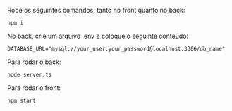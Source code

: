 Rode os seguintes comandos, tanto no front quanto no back:
```
npm i
```

No back, crie um arquivo .env e coloque o seguinte conteúdo:
```
DATABASE_URL="mysql://your_user:your_password@localhost:3306/db_name"
```

Para rodar o back:
```
node server.ts
```

Para rodar o front:
```
npm start
```